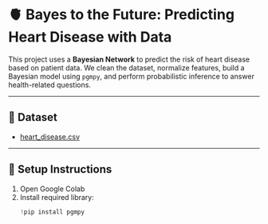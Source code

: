 # 🫀 Bayes to the Future: Predicting Heart Disease with Data

This project uses a **Bayesian Network** to predict the risk of heart disease based on patient data. We clean the dataset, normalize features, build a Bayesian model using `pgmpy`, and perform probabilistic inference to answer health-related questions.

---

## 📁 Dataset

- [heart_disease.csv](https://bit.ly/3T1A7Rs)

---

## 🔧 Setup Instructions

1. Open Google Colab
2. Install required library:
   ```python
   !pip install pgmpy

